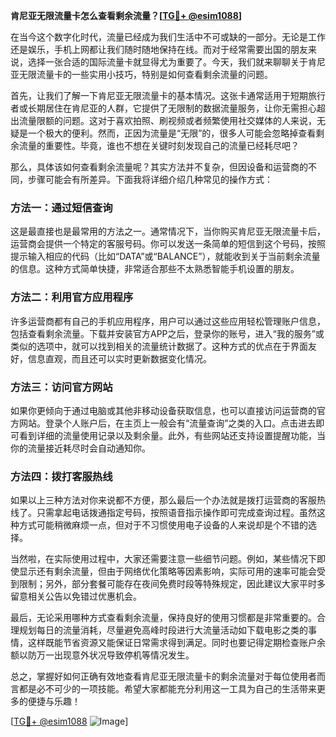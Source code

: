 **肯尼亚无限流量卡怎么查看剩余流量？[[TG💪+ @esim1088](https://t.me/s/esim1088)]**

在当今这个数字化时代，流量已经成为我们生活中不可或缺的一部分。无论是工作还是娱乐，手机上网都让我们随时随地保持在线。而对于经常需要出国的朋友来说，选择一张合适的国际流量卡就显得尤为重要了。今天，我们就来聊聊关于肯尼亚无限流量卡的一些实用小技巧，特别是如何查看剩余流量的问题。

首先，让我们了解一下肯尼亚无限流量卡的基本情况。这张卡通常适用于短期旅行者或长期居住在肯尼亚的人群，它提供了无限制的数据流量服务，让你无需担心超出流量限额的问题。这对于喜欢拍照、刷视频或者频繁使用社交媒体的人来说，无疑是一个极大的便利。然而，正因为流量是“无限”的，很多人可能会忽略掉查看剩余流量的重要性。毕竟，谁也不想在关键时刻发现自己的流量已经耗尽吧？

那么，具体该如何查看剩余流量呢？其实方法并不复杂，但因设备和运营商的不同，步骤可能会有所差异。下面我将详细介绍几种常见的操作方式：

### 方法一：通过短信查询
这是最直接也是最常用的方法之一。通常情况下，当你购买肯尼亚无限流量卡后，运营商会提供一个特定的客服号码。你可以发送一条简单的短信到这个号码，按照提示输入相应的代码（比如“DATA”或“BALANCE”），就能收到关于当前剩余流量的信息。这种方式简单快捷，非常适合那些不太熟悉智能手机设置的朋友。

### 方法二：利用官方应用程序
许多运营商都有自己的手机应用程序，用户可以通过这些应用轻松管理账户信息，包括查看剩余流量。下载并安装官方APP之后，登录你的账号，进入“我的服务”或类似的选项中，就可以找到相关的流量统计数据了。这种方式的优点在于界面友好，信息直观，而且还可以实时更新数据变化情况。

### 方法三：访问官方网站
如果你更倾向于通过电脑或其他非移动设备获取信息，也可以直接访问运营商的官方网站。登录个人账户后，在主页上一般会有“流量查询”之类的入口。点击进去即可看到详细的流量使用记录以及剩余量。此外，有些网站还支持设置提醒功能，当你的流量接近耗尽时会自动通知你。

### 方法四：拨打客服热线
如果以上三种方法对你来说都不方便，那么最后一个办法就是拨打运营商的客服热线了。只需拿起电话拨通指定号码，按照语音指示操作即可完成查询过程。虽然这种方式可能稍微麻烦一点，但对于不习惯使用电子设备的人来说却是个不错的选择。

当然啦，在实际使用过程中，大家还需要注意一些细节问题。例如，某些情况下即使显示还有剩余流量，但由于网络优化策略等因素影响，实际可用的速率可能会受到限制；另外，部分套餐可能存在夜间免费时段等特殊规定，因此建议大家平时多留意相关公告以免错过优惠机会。

最后，无论采用哪种方式查看剩余流量，保持良好的使用习惯都是非常重要的。合理规划每日的流量消耗，尽量避免高峰时段进行大流量活动如下载电影之类的事情，这样既能节省资源又能保证日常需求得到满足。同时也要记得定期检查账户余额以防万一出现意外状况导致停机等情况发生。

总之，掌握好如何正确有效地查看肯尼亚无限流量卡的剩余流量对于每位使用者而言都是必不可少的一项技能。希望大家都能充分利用这一工具为自己的生活带来更多的便捷与乐趣！

[[TG💪+ @esim1088](https://t.me/s/esim1088) ![Image](https://i.postimg.cc/4NQfJmqS/Snipaste-2025-05-13-00-14-12.png)]